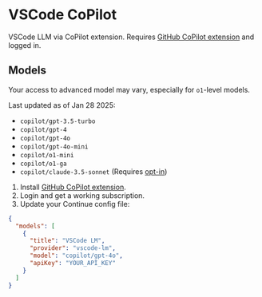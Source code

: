 # VSCode CoPilot

VSCode LLM via CoPilot extension. Requires [GitHub CoPilot extension](https://marketplace.visualstudio.com/items?itemName=GitHub.copilot) and logged in.

## Models

Your access to advanced model may vary, especially for `o1`-level models.

Last updated as of Jan 28 2025:

- `copilot/gpt-3.5-turbo`
- `copilot/gpt-4`
- `copilot/gpt-4o`
- `copilot/gpt-4o-mini`
- `copilot/o1-mini`
- `copilot/o1-ga`
- `copilot/claude-3.5-sonnet` (Requires [opt-in](https://github.com/settings/copilot))

1. Install [GitHub CoPilot extension](https://marketplace.visualstudio.com/items?itemName=GitHub.copilot).
2. Login and get a working subscription.
3. Update your Continue config file:

```json title="config.json"
{
  "models": [
    {
      "title": "VSCode LM",
      "provider": "vscode-lm",
      "model": "copilot/gpt-4o",
      "apiKey": "YOUR_API_KEY"
    }
  ]
}
```

